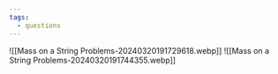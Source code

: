 ```yaml
---
tags:
  - questions
---
```

![[Mass on a String Problems-20240320191729618.webp]]
![[Mass on a String Problems-20240320191744355.webp]]